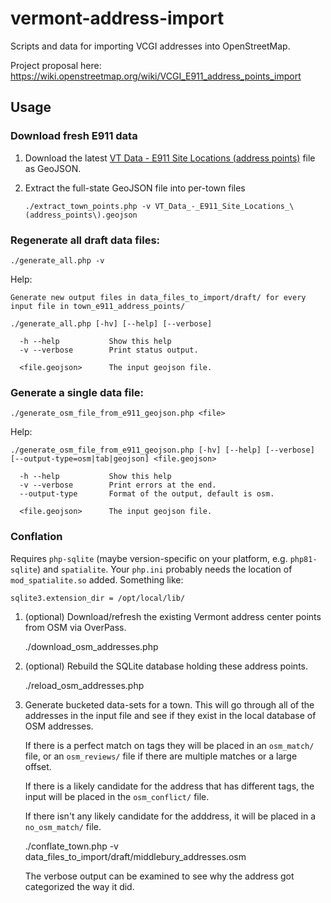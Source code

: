 # vermont-address-import

Scripts and data for importing VCGI addresses into OpenStreetMap.

Project proposal here: https://wiki.openstreetmap.org/wiki/VCGI_E911_address_points_import

## Usage

### Download fresh E911 data
1. Download the latest [VT Data - E911 Site Locations (address points)](https://geodata.vermont.gov/datasets/VCGI::vt-data-e911-site-locations-address-points-1/about) file as GeoJSON.

2. Extract the full-state GeoJSON file into per-town files
   ```
   ./extract_town_points.php -v VT_Data_-_E911_Site_Locations_\(address_points\).geojson
   ```

### Regenerate all draft data files:
```
./generate_all.php -v
```

Help:
```
Generate new output files in data_files_to_import/draft/ for every
input file in town_e911_address_points/

./generate_all.php [-hv] [--help] [--verbose]

  -h --help           Show this help
  -v --verbose        Print status output.

  <file.geojson>      The input geojson file.

```

### Generate a single data file:
```
./generate_osm_file_from_e911_geojson.php <file>
```

Help:
```
./generate_osm_file_from_e911_geojson.php [-hv] [--help] [--verbose] [--output-type=osm|tab|geojson] <file.geojson>

  -h --help           Show this help
  -v --verbose        Print errors at the end.
  --output-type       Format of the output, default is osm.

  <file.geojson>      The input geojson file.
```


### Conflation

Requires `php-sqlite` (maybe version-specific on your platform, e.g. `php81-sqlite`) and `spatialite`.
Your `php.ini` probably needs the location of `mod_spatialite.so` added. Something like:

    sqlite3.extension_dir = /opt/local/lib/

1. (optional) Download/refresh the existing Vermont address center points from OSM via OverPass.

    ./download_osm_addresses.php

2. (optional) Rebuild the SQLite database holding these address points.

    ./reload_osm_addresses.php

3. Generate bucketed data-sets for a town. This will go through all of the
   addresses in the input file and see if they exist in the local database of OSM
   addresses.

   If there is a perfect match on tags they will be placed in an `osm_match/`
   file, or an `osm_reviews/` file if there are multiple matches or a large offset.

   If there is a likely candidate for the address that has different tags, the
   input will be placed in the `osm_conflict/` file.

   If there isn't any likely candidate for the adddress, it will be placed in a
   `no_osm_match/` file.

    ./conflate_town.php -v data_files_to_import/draft/middlebury_addresses.osm

   The verbose output can be examined to see why the address got categorized the
   way it did.
